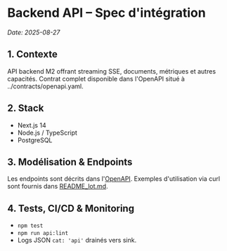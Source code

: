 # Backend API – Spec d'intégration

_Date: 2025-08-27_

## 1. Contexte
API backend M2 offrant streaming SSE, documents, métriques et autres capacités. Contrat complet disponible dans l'OpenAPI situé à ../contracts/openapi.yaml.

## 2. Stack
- Next.js 14
- Node.js / TypeScript
- PostgreSQL

## 3. Modélisation & Endpoints
Les endpoints sont décrits dans l'[OpenAPI](../contracts/openapi.yaml). Exemples d'utilisation via curl sont fournis dans [README_lot.md](../../README_lot.md).

## 4. Tests, CI/CD & Monitoring
- `npm test`
- `npm run api:lint`
- Logs JSON `cat: 'api'` drainés vers sink.
